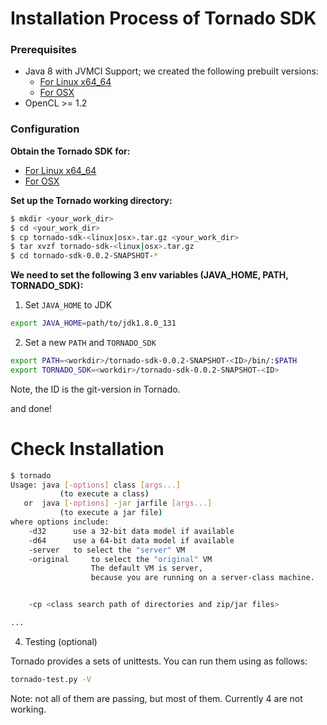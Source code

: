 # Installation Process of Tornado SDK


### Prerequisites

* Java 8 with JVMCI Support; we created the following prebuilt versions:
  * [For Linux x64_64](https://www.dropbox.com/s/nvtpsviqc6u8vnv/jdk1.8.0_131_x86.tgz?dl=0)
  * [For OSX](https://www.dropbox.com/s/2aguj98jg5b5yh4/jdk1.8.0_131-osx-10.11.6.tgxz?dl=0)
* OpenCL >= 1.2


### Configuration


__Obtain the Tornado SDK for:__
* [For Linux x64_64](https://drive.google.com/file/d/10MjvCC3VmOecGtD1lwKd7Sp8HAV_i5AB/view?usp=sharing)
* [For OSX](https://drive.google.com/file/d/1OV23CJqrYk64an-7gdIK7Uoh2ssJB-dp/view?usp=sharing)

__Set up the Tornado working directory:__

```bash
$ mkdir <your_work_dir>
$ cd <your_work_dir>
$ cp tornado-sdk-<linux|osx>.tar.gz <your_work_dir>
$ tar xvzf tornado-sdk-<linux|osx>.tar.gz
$ cd tornado-sdk-0.0.2-SNAPSHOT-*
```

__We need to set the following 3 env variables (JAVA_HOME, PATH, TORNADO_SDK):__

1. Set `JAVA_HOME` to JDK


```bash
export JAVA_HOME=path/to/jdk1.8.0_131
```


2. Set a new `PATH` and `TORNADO_SDK`

```bash
export PATH=<workdir>/tornado-sdk-0.0.2-SNAPSHOT-<ID>/bin/:$PATH
export TORNADO_SDK=<workdir>/tornado-sdk-0.0.2-SNAPSHOT-<ID>
```

Note, the ID is the git-version in Tornado. 


and done!

# Check Installation 

```bash
$ tornado
Usage: java [-options] class [args...]
           (to execute a class)
   or  java [-options] -jar jarfile [args...]
           (to execute a jar file)
where options include:
    -d32	  use a 32-bit data model if available
    -d64	  use a 64-bit data model if available
    -server	  to select the "server" VM
    -original	  to select the "original" VM
                  The default VM is server,
                  because you are running on a server-class machine.


    -cp <class search path of directories and zip/jar files>

...
```

4. Testing (optional) 


Tornado provides a sets of unittests. You can run them using as follows:


```bash
tornado-test.py -V
```

Note: not all of them are passing, but most of them. Currently 4 are not working. 



